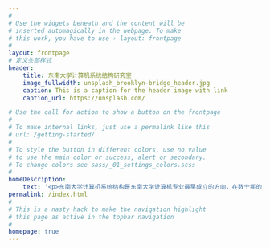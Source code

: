```yaml
---
#
# Use the widgets beneath and the content will be
# inserted automagically in the webpage. To make
# this work, you have to use › layout: frontpage
#
layout: frontpage
# 定义头部样式
header:
    title: 东南大学计算机系统结构研究室
    image_fullwidth: unsplash_brooklyn-bridge_header.jpg
    caption: This is a caption for the header image with link
    caption_url: https://unsplash.com/

# Use the call for action to show a button on the frontpage
#
# To make internal links, just use a permalink like this
# url: /getting-started/
#
# To style the button in different colors, use no value
# to use the main color or success, alert or secondary.
# To change colors see sass/_01_settings_colors.scss
#
homeDescription:
    text: '<p>东南大学计算机系统结构是东南大学计算机专业最早成立的方向，在数十年的研究发展中，曾研制出中国第一台数字积分机及DJS-130电子计算机、以及各类嵌入式开发设备、VGA显卡等设备。</p><p>进入新世纪以来，该方向致力于多核和众核的研究、相关算法的研究，及可重构计算的研究。由体系结构方向带头的计算机专业本科计算机系统能力培养系列课程改革，打破了传统的各门课之间相互分割，知识点分散的弊端，以系统能力培养为导向，以解决复杂工程问题为目标，纵横贯通的实践教学体系，在国内颇具影响。</p><p>近两年，本研究室紧跟国家科技发展的新战略，积极与相关学科及企业合作，成立了东南大学-德晟科技 人工智能算法及芯片联合实验室，展开了对人工智能算法以及异构环境下人工智能芯片方面的研究。</p><p>历年来，本研究室多次承担了各级各类科研项目、教学改革项目，多次获得省部级科学进步奖、优秀教学奖以及学校优秀教学工作奖和校教学成果奖。历届研究生共发表国际期刊及会议论文上百篇，多次获得全国、省部级各类学科竞赛奖。</p><p>本研究室不仅学术气氛浓厚，而且有着丰富多彩的课余文化生活，研究室设有摄影文化墙，每年举办春秋游，年终聚会等各项活动，旨在营造温馨和睦的大家庭氛围。热忱欢迎愿意为祖国的计算机体系结构、人工智能算法及芯片、嵌入式系统感兴趣的同学报考本研究室研究生，也欢迎优秀本科生参加研究室的各项科研活动。</P>'	
permalink: /index.html
#
# This is a nasty hack to make the navigation highlight
# this page as active in the topbar navigation
#
homepage: true
---
```



